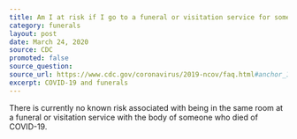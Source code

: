 ```yaml
---
title: Am I at risk if I go to a funeral or visitation service for someone who died of COVID-19?
category: funerals
layout: post
date: March 24, 2020
source: CDC
promoted: false
source_question: 
source_url: https://www.cdc.gov/coronavirus/2019-ncov/faq.html#anchor_1584390222777
excerpt: COVID-19 and funerals
---
```


There is currently no known risk associated with being in the same room at a funeral or visitation service with the body of someone who died of COVID-19.
